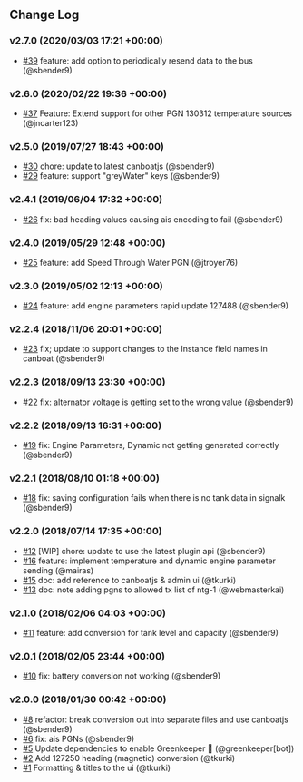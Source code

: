 ## Change Log

### v2.7.0 (2020/03/03 17:21 +00:00)
- [#39](https://github.com/SignalK/signalk-to-nmea2000/pull/39) feature: add option to periodically resend data to the bus (@sbender9)

### v2.6.0 (2020/02/22 19:36 +00:00)
- [#37](https://github.com/SignalK/signalk-to-nmea2000/pull/37) Feature: Extend support for other PGN 130312 temperature sources (@jncarter123)

### v2.5.0 (2019/07/27 18:43 +00:00)
- [#30](https://github.com/SignalK/signalk-to-nmea2000/pull/30) chore: update to latest canboatjs (@sbender9)
- [#29](https://github.com/SignalK/signalk-to-nmea2000/pull/29) feature: support "greyWater"  keys (@sbender9)

### v2.4.1 (2019/06/04 17:32 +00:00)
- [#26](https://github.com/SignalK/signalk-to-nmea2000/pull/26) fix: bad heading values causing ais encoding to fail (@sbender9)

### v2.4.0 (2019/05/29 12:48 +00:00)
- [#25](https://github.com/SignalK/signalk-to-nmea2000/pull/25)  feature: add Speed Through Water PGN (@jtroyer76)

### v2.3.0 (2019/05/02 12:13 +00:00)
- [#24](https://github.com/SignalK/signalk-to-nmea2000/pull/24) feature: add engine parameters rapid update 127488 (@sbender9)

### v2.2.4 (2018/11/06 20:01 +00:00)
- [#23](https://github.com/SignalK/signalk-to-nmea2000/pull/23) fix; update to support changes to the Instance field names in canboat (@sbender9)

### v2.2.3 (2018/09/13 23:30 +00:00)
- [#22](https://github.com/SignalK/signalk-to-nmea2000/pull/22) fix: alternator voltage is getting set to the wrong value (@sbender9)

### v2.2.2 (2018/09/13 16:31 +00:00)
- [#19](https://github.com/SignalK/signalk-to-nmea2000/pull/19) fix: Engine Parameters, Dynamic not getting generated correctly (@sbender9)

### v2.2.1 (2018/08/10 01:18 +00:00)
- [#18](https://github.com/SignalK/signalk-to-nmea2000/pull/18) fix: saving configuration fails when there is no tank data in signalk (@sbender9)

### v2.2.0 (2018/07/14 17:35 +00:00)
- [#12](https://github.com/SignalK/signalk-to-nmea2000/pull/12) [WIP] chore: update to use the latest plugin api (@sbender9)
- [#16](https://github.com/SignalK/signalk-to-nmea2000/pull/16) feature: implement temperature and dynamic engine parameter sending (@mairas)
- [#15](https://github.com/SignalK/signalk-to-nmea2000/pull/15) doc: add reference to canboatjs & admin ui (@tkurki)
- [#13](https://github.com/SignalK/signalk-to-nmea2000/pull/13) doc: note adding pgns to allowed tx list of ntg-1 (@webmasterkai)

### v2.1.0 (2018/02/06 04:03 +00:00)
- [#11](https://github.com/SignalK/signalk-to-nmea2000/pull/11) feature: add conversion for tank level and capacity (@sbender9)

### v2.0.1 (2018/02/05 23:44 +00:00)
- [#10](https://github.com/SignalK/signalk-to-nmea2000/pull/10) fix: battery conversion not working (@sbender9)

### v2.0.0 (2018/01/30 00:42 +00:00)
- [#8](https://github.com/SignalK/signalk-to-nmea2000/pull/8)  refactor: break conversion out into separate files and use canboatjs (@sbender9)
- [#6](https://github.com/SignalK/signalk-to-nmea2000/pull/6) fix: ais PGNs (@sbender9)
- [#5](https://github.com/SignalK/signalk-to-nmea2000/pull/5) Update dependencies to enable Greenkeeper 🌴 (@greenkeeper[bot])
- [#2](https://github.com/SignalK/signalk-to-nmea2000/pull/2) Add 127250 heading (magnetic) conversion (@tkurki)
- [#1](https://github.com/SignalK/signalk-to-nmea2000/pull/1) Formatting & titles to the ui (@tkurki)